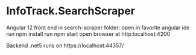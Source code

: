 # InfoTrack.SearchScraper

Angular 12 front end in search-scraper folder:
  open in favorite angular ide
  run npm install
  run npm  start
  open browser at http:localhost:4200


Backend .net5 runs on https://localhost:44357/
